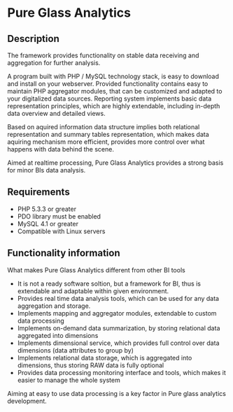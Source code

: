 # Pure Glass Analytics

## Description

The framework provides functionality on stable data receiving and aggregation for further analysis.

A program built with PHP / MySQL technology stack, is easy to download and install on your webserver. Provided functionality contains easy to maintain PHP aggregator modules, that can be customized and adapted to your digitalized data sources. Reporting system implements basic data representation principles, which are highly extendable, including in-depth data overview and detailed views.

Based on aquired information data structure implies both relational representation and summary tables representation, which makes data aquiring mechanism more efficient, provides more control over what happens with data behind the scene.

Aimed at realtime processing, Pure Glass Analytics provides a strong basis for minor BIs data analysis.

## Requirements

  * PHP 5.3.3 or greater
  * PDO library must be enabled
  * MySQL 4.1 or greater
  * Compatible with Linux servers

## Functionality information

What makes Pure Glass Analytics different from other BI tools

 * It is not a ready software soltion, but a framework for BI, thus is extendable and adaptable within given environment.
 * Provides real time data analysis tools, which can be used for any data aggregation and storage.
 * Implements mapping and aggregator modules, extendable to custom data processing
 * Implements on-demand data summarization, by storing relational data aggregated into dimensions
 * Implements dimensional service, which provides full control over data dimensions (data attributes to group by)
 * Implements relational data storage, which is aggregated into dimensions, thus storing RAW data is fully optional
 * Provides data processing monitoring interface and tools, which makes it easier to manage the whole system

Aiming at easy to use data processing is a key factor in Pure glass analytics development.

